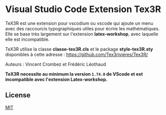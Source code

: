 # Visual Studio Code Extension Tex3R

TeX3R est une extension pour vscodium ou vscode qui ajoute un menu avec des raccourcis typographiques utiles pour écrire les mathématiques. Elle se base très largement sur l'extension **latex-workshop**, avec laquelle elle est incompatible.

TeX3R utilise la classe **classe-tex3R.cls** et le package **style-tex3R.sty** disponibles à cette adresse : https://github.com/Tex3rivieres/Tex3R/
 

Auteurs : Vincent Crombez et Frédéric Léothaud

**TeX3R necessite au minimum la version `1.74.0` de VScode et est incompatible avec l'extension Latex-workshop.**


## License

[MIT](https://opensource.org/licenses/MIT)
